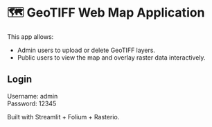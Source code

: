 # 🗺️ GeoTIFF Web Map Application

This app allows:
- Admin users to upload or delete GeoTIFF layers.
- Public users to view the map and overlay raster data interactively.

## Login
Username: admin  
Password: 12345

Built with Streamlit + Folium + Rasterio.
